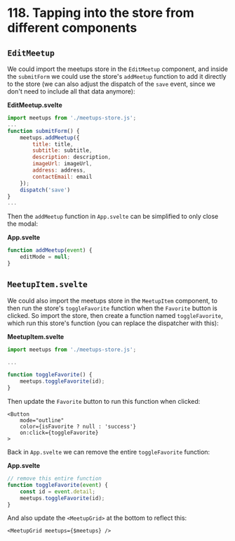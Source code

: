 # 118. Tapping into the store from different components

## `EditMeetup`

We could import the meetups store in the `EditMeetup` component, and inside the `submitForm` we could use the store's `addMeetup` function to add it directly to the store (we can also adjust the dispatch of the `save` event, since we don't need to include all that data anymore):

**EditMeetup.svelte**
```js
import meetups from './meetups-store.js';
...
function submitForm() {
    meetups.addMeetup({
        title: title,
        subtitle: subtitle,
        description: description,
        imageUrl: imageUrl,
        address: address,
        contactEmail: email
    });
    dispatch('save')
}
...
```

Then the `addMeetup` function in `App.svelte` can be simplified to only close the modal:


**App.svelte**
```js
function addMeetup(event) {
    editMode = null;
}
```

## `MeetupItem.svelte`

We could also import the meetups store in the `MeetupItem` component, to then run the store's `toggleFavorite` function when the `Favorite` button is clicked.
So import the store, then create a function named `toggleFavorite`, which run this store's function (you can replace the dispatcher with this):

**MeetupItem.svelte**
```js
import meetups from './meetups-store.js';

...

function toggleFavorite() {
    meetups.toggleFavorite(id);
}
```

Then update the `Favorite` button to run this function when clicked:

```svelte
<Button
    mode="outline"
    color={isFavorite ? null : 'success'}
    on:click={toggleFavorite}
>
```

Back in `App.svelte` we can remove the entire `toggleFavorite` function:

**App.svelte**
```js
// remove this entire function
function toggleFavorite(event) {
    const id = event.detail;
    meetups.toggleFavorite(id);
}
```

And also update the `<MeetupGrid>` at the bottom to reflect this:

```svelte
<MeetupGrid meetups={$meetups} />
```
